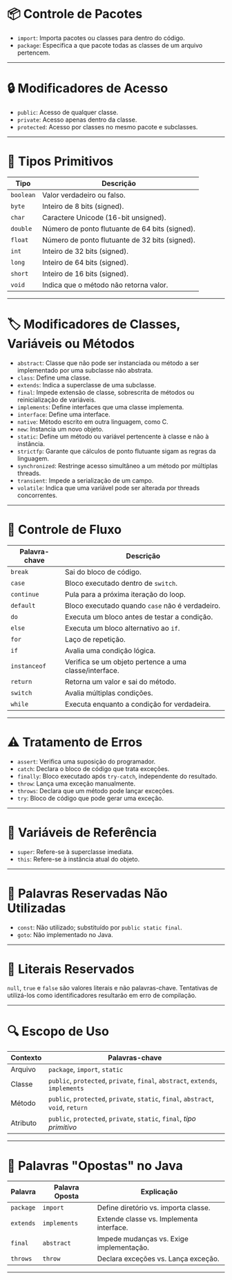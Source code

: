 # 📦 Controle de Pacotes

- `import`: Importa pacotes ou classes para dentro do código.
- `package`: Especifica a que pacote todas as classes de um arquivo pertencem.

---

# 🔒 Modificadores de Acesso

- `public`: Acesso de qualquer classe.
- `private`: Acesso apenas dentro da classe.
- `protected`: Acesso por classes no mesmo pacote e subclasses.

---

# 🔢 Tipos Primitivos

| Tipo     | Descrição |
|----------|----------------------------------|
| `boolean` | Valor verdadeiro ou falso. |
| `byte`    | Inteiro de 8 bits (signed). |
| `char`    | Caractere Unicode (16-bit unsigned). |
| `double`  | Número de ponto flutuante de 64 bits (signed). |
| `float`   | Número de ponto flutuante de 32 bits (signed). |
| `int`     | Inteiro de 32 bits (signed). |
| `long`    | Inteiro de 64 bits (signed). |
| `short`   | Inteiro de 16 bits (signed). |
| `void`    | Indica que o método não retorna valor. |

---

# 🏷️ Modificadores de Classes, Variáveis ou Métodos

- `abstract`: Classe que não pode ser instanciada ou método a ser implementado por uma subclasse não abstrata.
- `class`: Define uma classe.
- `extends`: Indica a superclasse de uma subclasse.
- `final`: Impede extensão de classe, sobrescrita de métodos ou reinicialização de variáveis.
- `implements`: Define interfaces que uma classe implementa.
- `interface`: Define uma interface.
- `native`: Método escrito em outra linguagem, como C.
- `new`: Instancia um novo objeto.
- `static`: Define um método ou variável pertencente à classe e não à instância.
- `strictfp`: Garante que cálculos de ponto flutuante sigam as regras da linguagem.
- `synchronized`: Restringe acesso simultâneo a um método por múltiplas threads.
- `transient`: Impede a serialização de um campo.
- `volatile`: Indica que uma variável pode ser alterada por threads concorrentes.

---

# 🔄 Controle de Fluxo

| Palavra-chave | Descrição |
|--------------|--------------------------------|
| `break` | Sai do bloco de código. |
| `case` | Bloco executado dentro de `switch`. |
| `continue` | Pula para a próxima iteração do loop. |
| `default` | Bloco executado quando `case` não é verdadeiro. |
| `do` | Executa um bloco antes de testar a condição. |
| `else` | Executa um bloco alternativo ao `if`. |
| `for` | Laço de repetição. |
| `if` | Avalia uma condição lógica. |
| `instanceof` | Verifica se um objeto pertence a uma classe/interface. |
| `return` | Retorna um valor e sai do método. |
| `switch` | Avalia múltiplas condições. |
| `while` | Executa enquanto a condição for verdadeira. |

---

# ⚠️ Tratamento de Erros

- `assert`: Verifica uma suposição do programador.
- `catch`: Declara o bloco de código que trata exceções.
- `finally`: Bloco executado após `try-catch`, independente do resultado.
- `throw`: Lança uma exceção manualmente.
- `throws`: Declara que um método pode lançar exceções.
- `try`: Bloco de código que pode gerar uma exceção.

---

# 🔗 Variáveis de Referência

- `super`: Refere-se à superclasse imediata.
- `this`: Refere-se à instância atual do objeto.

---

# 🚫 Palavras Reservadas Não Utilizadas

- `const`: Não utilizado; substituído por `public static final`.
- `goto`: Não implementado no Java.

---

# 📌 Literais Reservados

`null`, `true` e `false` são valores literais e não palavras-chave. Tentativas de utilizá-los como identificadores resultarão em erro de compilação.

---

# 🔍 Escopo de Uso

| Contexto | Palavras-chave |
|----------|--------------------------------------------------|
| Arquivo  | `package`, `import`, `static` |
| Classe   | `public`, `protected`, `private`, `final`, `abstract`, `extends`, `implements` |
| Método   | `public`, `protected`, `private`, `static`, `final`, `abstract`, `void`, `return` |
| Atributo | `public`, `protected`, `private`, `static`, `final`, *tipo primitivo* |

---

# 🔄 Palavras "Opostas" no Java

| Palavra | Palavra Oposta | Explicação |
|---------|----------------|----------------------------------|
| `package` | `import` | Define diretório vs. importa classe. |
| `extends` | `implements` | Extende classe vs. Implementa interface. |
| `final` | `abstract` | Impede mudanças vs. Exige implementação. |
| `throws` | `throw` | Declara exceções vs. Lança exceção. |

---